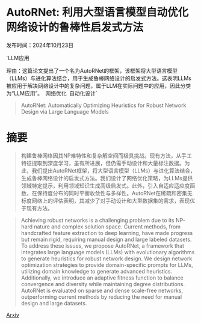 # AutoRNet: 利用大型语言模型自动优化网络设计的鲁棒性启发式方法

发布时间：2024年10月23日

`LLM应用

理由：这篇论文提出了一个名为AutoRNet的框架，该框架将大型语言模型（LLMs）与进化算法结合，用于生成鲁棒网络设计的启发式方法。这表明LLMs被应用于解决网络设计中的复杂问题，属于LLM在实际问题中的应用，因此分类为“LLM应用”。` `网络优化` `自动化设计`

> AutoRNet: Automatically Optimizing Heuristics for Robust Network Design via Large Language Models

# 摘要

> 构建鲁棒网络因其NP难特性和复杂解空间而极具挑战。现有方法，从手工特征提取到深度学习，虽有所进展，但仍需手动设计和大量标注数据。为此，我们提出AutoRNet框架，将大型语言模型（LLMs）与进化算法结合，生成鲁棒网络设计的启发式方法。我们设计了网络优化策略，为LLMs提供领域特定提示，利用领域知识生成高级启发式。此外，引入自适应适应度函数，在保持度分布的同时平衡收敛性与多样性。AutoRNet在稀疏和密集无标度网络上的评估表明，其减少了对手动设计和大型数据集的需求，表现优于现有方法。

> Achieving robust networks is a challenging problem due to its NP-hard nature and complex solution space. Current methods, from handcrafted feature extraction to deep learning, have made progress but remain rigid, requiring manual design and large labeled datasets. To address these issues, we propose AutoRNet, a framework that integrates large language models (LLMs) with evolutionary algorithms to generate heuristics for robust network design. We design network optimization strategies to provide domain-specific prompts for LLMs, utilizing domain knowledge to generate advanced heuristics. Additionally, we introduce an adaptive fitness function to balance convergence and diversity while maintaining degree distributions. AutoRNet is evaluated on sparse and dense scale-free networks, outperforming current methods by reducing the need for manual design and large datasets.

[Arxiv](https://arxiv.org/abs/2410.17656)